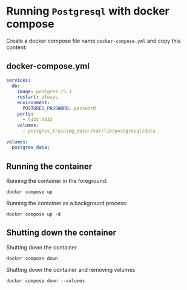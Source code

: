 # Running `Postgresql` with docker compose

Create a docker compose file name `docker-compose.yml` and copy this content:

## docker-compose.yml

```yaml
services:
  db:
    image: postgres:15.3
    restart: always
    environment:
      POSTGRES_PASSWORD: password
    ports:
      - 5432:5432
    volumes:
      - postgres_training_data:/var/lib/postgresql/data

volumes:
  postgres_data:
```

## Running the container

Running the container in the foreground:

```shell
docker compose up
```

Running the container as a background process:

```shell
docker compose up -d
```

## Shutting down the container

Shutting down the container

```shell
docker compose down
```

Shutting down the container and removing volumes

```shell
docker compose down --volumes
```
